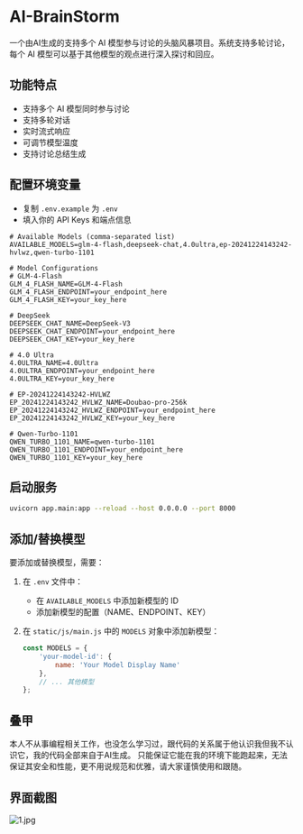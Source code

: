 # AI-BrainStorm
一个由AI生成的支持多个 AI 模型参与讨论的头脑风暴项目。系统支持多轮讨论，每个 AI 模型可以基于其他模型的观点进行深入探讨和回应。

## 功能特点

- 支持多个 AI 模型同时参与讨论
- 支持多轮对话
- 实时流式响应
- 可调节模型温度
- 支持讨论总结生成

## 配置环境变量
   - 复制 `.env.example` 为 `.env`
   - 填入你的 API Keys 和端点信息

   ```env
   # Available Models (comma-separated list)
   AVAILABLE_MODELS=glm-4-flash,deepseek-chat,4.0ultra,ep-20241224143242-hvlwz,qwen-turbo-1101
   
   # Model Configurations
   # GLM-4-Flash
   GLM_4_FLASH_NAME=GLM-4-Flash
   GLM_4_FLASH_ENDPOINT=your_endpoint_here
   GLM_4_FLASH_KEY=your_key_here
   
   # DeepSeek
   DEEPSEEK_CHAT_NAME=DeepSeek-V3
   DEEPSEEK_CHAT_ENDPOINT=your_endpoint_here
   DEEPSEEK_CHAT_KEY=your_key_here
   
   # 4.0 Ultra
   4.0ULTRA_NAME=4.0Ultra
   4.0ULTRA_ENDPOINT=your_endpoint_here
   4.0ULTRA_KEY=your_key_here
   
   # EP-20241224143242-HVLWZ
   EP_20241224143242_HVLWZ_NAME=Doubao-pro-256k
   EP_20241224143242_HVLWZ_ENDPOINT=your_endpoint_here
   EP_20241224143242_HVLWZ_KEY=your_key_here
   
   # Qwen-Turbo-1101
   QWEN_TURBO_1101_NAME=qwen-turbo-1101
   QWEN_TURBO_1101_ENDPOINT=your_endpoint_here
   QWEN_TURBO_1101_KEY=your_key_here 
   ```

## 启动服务
   ```bash
   uvicorn app.main:app --reload --host 0.0.0.0 --port 8000
   ```

## 添加/替换模型

要添加或替换模型，需要：

1. 在 `.env` 文件中：
   - 在 `AVAILABLE_MODELS` 中添加新模型的 ID
   - 添加新模型的配置（NAME、ENDPOINT、KEY）

2. 在 `static/js/main.js` 中的 `MODELS` 对象中添加新模型：
   ```javascript
   const MODELS = {
       'your-model-id': {
           name: 'Your Model Display Name'
       },
       // ... 其他模型
   };
   ```
## 叠甲

本人不从事编程相关工作，也没怎么学习过，跟代码的关系属于他认识我但我不认识它，我的代码全部来自于AI生成。
只能保证它能在我的环境下能跑起来，无法保证其安全和性能，更不用说规范和优雅，请大家谨慎使用和跟随。

## 界面截图
![1.jpg](https://pic.liu-qi.cn/i/2025/01/28/6798af248aa16.jpg)
